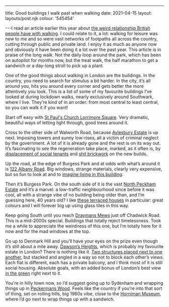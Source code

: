 ---
title: Good buildings I walk past when walking
date: 2021-04-15
layout: layouts/post.njk
colour: '545454'

---I read an article earlier this year about [the weird relationship British people have with walking](https://www.theguardian.com/lifeandstyle/2021/feb/27/joyless-trudge-no-thanks-why-sick-of-going-for-a-walk). I could relate to it, a lot: walking for leisure was new to me and so were vast networks of footpaths all across the country, cutting through public and private land. I enjoy it as much as anyone now and obviously it have been doing it a lot over the past year. This article is in praise of the long walk. Not the daily loop around the park, which has been on autopilot for months now, but the treat walk, the half marathon to get a sandwich or a day-long stroll to pick up a plant. 

One of the good things about walking in London are the buildings. In the country, you need to search for stimulus a bit harder. In the city, it’s all around you, hits you around every corner and gets better the more attentively you look. This is a list of some of my favourite buildings I’ve looked at during lockdown walks, nearly exclusively around Southwark, where I live. They’re kind of in an order: from most central to least central, so you can walk it if you want!

Start off easy with [St Paul's Church Lorrimore Square](https://www.google.com/maps/@51.4852184,-0.1004131,3a,75y,222.42h,103.41t/data=!3m6!1e1!3m4!1s9WGQALfit0xHxSCR-fVU3A!2e0!7i16384!8i8192). Very dramatic, beautiful ways of letting light through, good trees around it.

Cross to the other side of Walworth Road, because [Aylesbury Estate](https://www.google.com/maps/@51.4868473,-0.0831444,3a,75y,236.1h,117.63t/data=!3m6!1e1!3m4!1sJPtXn-tr9hYwKG9JV3kB4Q!2e0!7i16384!8i8192) is up next. Imposing towers and sunny low-rises, all a victim of criminal neglect by the government. A lot of it is already gone and the rest is on its way out. It’s fascinating to see the regeneration take place, marked, as it often is, by [displacement of social tenants](https://novaramedia.com/2021/02/03/is-a-london-council-trying-to-freeze-black-and-brown-residents-out-of-their-homes-during-a-pandemic/) and [shit brickwork](http://aylesburynow.london/regeneration) on the new builds.

Up the road, at the edge of Burgess Park and at odds with what’s around it is [122 Albany Road](https://www.google.com/maps/@51.4858693,-0.0802538,3a,75y,312.7h,102.07t/data=!3m6!1e1!3m4!1spum8h5AL1s_dA0gx8hHmBw!2e0!7i16384!8i8192). Big windows, strange materials, clearly very expensive, but so fun to look at and to [imagine living in this building](https://emulsionarchitecture.com/2018/06/13/albany-road/).

Then it’s Burgess Park. On the south side of it is the vast [North Peckham Estate](https://municipaldreams.wordpress.com/2016/10/11/the-five-estates-peckham-part-one/) and it’s a marvel: a low-traffic neighbourhood since before it was cool, all with a strange vibe of no building being older than, and I’m guessing here, 40 years old? I like [these terraced houses](https://www.google.com/maps/@51.4788979,-0.0770215,3a,75y,94.82h,90t/data=!3m7!1e1!3m5!1sKwpz5xD3chlxKBNf43vfhA!2e0!6shttps:%2F%2Fstreetviewpixels-pa.googleapis.com%2Fv1%2Fthumbnail%3Fpanoid%3DKwpz5xD3chlxKBNf43vfhA%26cb_client%3Dmaps_sv.tactile.gps%26w%3D203%26h%3D100%26yaw%3D55.633705%26pitch%3D0%26thumbfov%3D100!7i16384!8i8192) in particular: great colours and I will forever big up using glass tiles in this way.

Keep going South until you reach [Draymans Mews](https://www.google.com/maps/@51.4679358,-0.0754915,3a,75y,313.42h,103.12t/data=!3m7!1e1!3m5!1sXinpXBpgx8e_LolLqfahZQ!2e0!6shttps:%2F%2Fstreetviewpixels-pa.googleapis.com%2Fv1%2Fthumbnail%3Fpanoid%3DXinpXBpgx8e_LolLqfahZQ%26cb_client%3Dmaps_sv.tactile.gps%26w%3D203%26h%3D100%26yaw%3D85.58811%26pitch%3D0%26thumbfov%3D100!7i16384!8i8192) just off Chadwick Road. This is a mid-2000s special. Buildings that totally reject timelessness. Took me a while to appreciate the weirdness of this one, but I’m totally here for it now and for the mad windows at the top.

Go up to Denmark Hill and you’ll have your eyes on the prize even though it’s still about a mile away. [Dawson’s Heights](https://www.google.com/maps/@51.4475438,-0.0657881,3a,75y,276h,92.95t/data=!3m7!1e1!3m5!1ssFShhCuYYqmFsstHm-cUGQ!2e0!6shttps:%2F%2Fstreetviewpixels-pa.googleapis.com%2Fv1%2Fthumbnail%3Fpanoid%3DsFShhCuYYqmFsstHm-cUGQ%26cb_client%3Dmaps_sv.tactile.gps%26w%3D203%26h%3D100%26yaw%3D149.77315%26pitch%3D0%26thumbfov%3D100!7i16384!8i8192), which is probably my favourite estate in London? There is nothing like it. [Two structures placed next to one another](https://www.sosbrutalism.org/cms/16818591), but stacked and angled in a way so not to block each other’s views. Each flat is different, each has a private balcony, and I think most of it is still social housing. Absolute goals, with an added bonus of London’s best view [in the green](http://www.dawsonshill.org.uk) right next to it.

You’re in hilly town now, so I’d suggest going up to Sydenham and wrapping things up in [Peckermans Wood](https://www.wowhaus.co.uk/tag/peckarmans-wood/). Feels like the country if you’re into that sort of thing, set on rolling hills, big 1960s vibe, close to the [Horniman Museum](https://www.horniman.ac.uk), where I’d go next to wrap things up with a sandwich.
